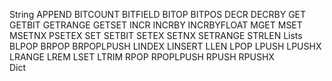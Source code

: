 String
    APPEND
    BITCOUNT
    BITFIELD
    BITOP
    BITPOS
    DECR
    DECRBY
    GET
    GETBIT
    GETRANGE
    GETSET
    INCR
    INCRBY
    INCRBYFLOAT
    MGET
    MSET
    MSETNX
    PSETEX
    SET
    SETBIT
    SETEX
    SETNX
    SETRANGE
    STRLEN
Lists
    BLPOP
    BRPOP
    BRPOPLPUSH
    LINDEX
    LINSERT
    LLEN
    LPOP
    LPUSH
    LPUSHX
    LRANGE
    LREM
    LSET
    LTRIM
    RPOP
    RPOPLPUSH
    RPUSH
    RPUSHX    
Dict
    